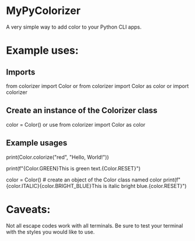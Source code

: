 # MyPyColorizer

A very simple way to add color to your Python CLI apps.

#

# Example uses:

## Imports
 from colorizer import Color
 or
 from colorizer import Color as color
 or
 import colorizer

## Create an instance of the Colorizer class
 color = Color()
 or use from colorizer import Color as color
##
##
## Example usages
 print(Color.colorize("red", "Hello, World!"))

 print(f"{Color.GREEN}This is green text.{Color.RESET}")

 color = Color() # create an object of the Color class named color
 print(f"{color.ITALIC}{color.BRIGHT_BLUE}This is italic bright blue.{color.RESET}")

##
# Caveats:

 Not all escape codes work with all terminals. Be sure to test your terminal with the styles you  would like to use.
